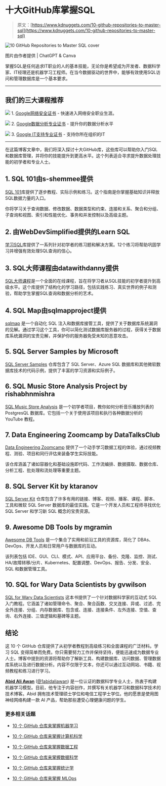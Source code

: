 # 十大GitHub库掌握SQL

> 原文：[https://www.kdnuggets.com/10-github-repositories-to-master-sql](https://www.kdnuggets.com/10-github-repositories-to-master-sql)

![10 GitHub Repositories to Master SQL cover](../Images/39ed048c2ff774b8625fa3fc97c8df9f.png)

图片由作者提供 | ChatGPT & Canva

掌握SQL是任何追求IT职业的人的基本技能，无论你是希望成为开发者、数据科学家、IT经理还是机器学习工程师。在当今数据驱动的世界中，能够有效使用SQL访问和管理数据库是一个基本要求。

* * *

## 我们的三大课程推荐

![](../Images/0244c01ba9267c002ef39d4907e0b8fb.png) 1\. [Google网络安全证书](https://www.kdnuggets.com/google-cybersecurity) - 快速进入网络安全职业生涯。

![](../Images/e225c49c3c91745821c8c0368bf04711.png) 2\. [Google数据分析专业证书](https://www.kdnuggets.com/google-data-analytics) - 提升你的数据分析水平

![](../Images/0244c01ba9267c002ef39d4907e0b8fb.png) 3\. [Google IT支持专业证书](https://www.kdnuggets.com/google-itsupport) - 支持你所在组织的IT

* * *

在这篇博客文章中，我们将深入探讨十大GitHub库，这些库可以帮助你入门SQL和数据库管理，并将你的技能提升到更高水平。这个列表适合寻求提升数据处理技能的初学者和专业人士。

## 1\. SQL 101由s-shemmee提供

[SQL 101](https://github.com/s-shemmee/SQL-101)库提供了逐步教程、实际示例和练习。这个指南是你掌握基础知识并释放SQL数据力量的入口。

你将学习关于查询数据、修改数据、数据类型和约束、连接和关系、聚合和分组、子查询和视图、索引和性能优化、事务和并发控制以及高级主题。

## 2\. 由WebDevSimplified提供的Learn SQL

[学习SQL](https://github.com/WebDevSimplified/Learn-SQL)库提供了一系列针对初学者的练习题和解决方案。12个练习将帮助巩固学习并增强有效处理SQL查询的信心。

## 3\. SQL大师课程由datawithdanny提供

[SQL大师课程](https://github.com/datawithdanny/sql-masterclass)是一个全面的在线课程，旨在将学习者从SQL技能的初学者提升到高级水平。这个库提供了结构化的学习路径，包括实践练习、真实世界的例子和测验，帮助学生掌握SQL查询和数据分析的艺术。

## 4\. SQL Map由sqlmapproject提供

[sqlmap](https://github.com/sqlmapproject/sqlmap) 是一个自动化 SQL 注入和数据库接管工具，提供了关于数据库系统漏洞的见解。通过学习这个工具，你可以简化测试数据库服务器的过程，获得关于数据库系统漏洞的宝贵见解，并保护你的服务器免受未知的恶意攻击。

## 5\. SQL Server Samples by Microsoft

[SQL Server Samples](https://github.com/microsoft/sql-server-samples) 仓库包含了 SQL Server、Azure SQL 数据库和其他微软数据库技术的代码示例，提供了丰富的学习资源和实际例子。

## 6\. SQL Music Store Analysis Project by rishabhnmishra

[SQL Music Store Analysis](https://github.com/rishabhnmishra/SQL_Music_Store_Analysis) 是一个初学者项目，教你如何分析音乐播放列表的 PostgresQL 数据库。它包括一个关于使用该项目和执行各种数据分析的 YouTube 教程。

## 7\. Data Engineering Zoomcamp by DataTalksClub

[Data Engineering Zoomcamp](https://github.com/DataTalksClub/data-engineering-zoomcamp) 提供了一个动手学习数据工程的体验，通过视频教程、测验、项目和同行评估来装备学生实际技能。

该仓库涵盖了诸如容器化和基础设施即代码、工作流编排、数据摄取、数据仓库、分析工程、批处理和流处理等重要主题。

## 8\. SQL Server Kit by ktaranov

[SQL Server Kit](https://github.com/ktaranov/sqlserver-kit) 仓库包含了许多有用的链接、博客、视频、播客、课程、脚本、工具和微软 SQL Server 数据库的最佳实践。它是一个开发人员和工程师寻找优化 SQL Server 和学习新 SQL 概念的宝贵资源。

## 9\. Awesome DB Tools by mgramin

[Awesome DB Tools](https://github.com/mgramin/awesome-db-tools) 是一个集合了实用和前沿工具的资源库，简化了 DBAs、DevOps、开发人员和日常用户与数据库的互动。

该列表包括 IDE、GUI、CLI、模式、API、应用平台、备份、克隆、监控、测试、HA/故障转移/分片、Kubernetes、配置调整、DevOps、报告、分发、安全、SQL 和数据管理工具。

## 10\. SQL for Wary Data Scientists by gvwilson

[SQL for Wary Data Scientists](https://github.com/gvwilson/sql-tutorial) 这本书提供了一个针对数据科学家的互动式 SQL 入门教程。它涵盖了诸如管理命令、聚合、聚合函数、交叉连接、异或、过滤、完全外连接、分组、内存数据库、包含或、连接、连接条件、左外连接、空值、查询、右外连接、三值逻辑和墓碑等主题。

## 结论

这 10 个 GitHub 仓库提供了从初学者教程到高级练习和全面课程的广泛材料。学习 SQL 变得简单而免费。你只需要努力工作并保持坚持，便能迅速成为数据专业人士。博客中提到的资源将帮助你了解新工具、构建数据库、访问数据、管理数据库系统以及进行数据分析。内容不仅限于文本，你还可以通过互动网站、书籍、视频教程和练习进行学习。

[](https://www.polywork.com/kingabzpro)****[Abid Ali Awan](https://www.polywork.com/kingabzpro)**** ([@1abidaliawan](https://www.linkedin.com/in/1abidaliawan)) 是一位认证的数据科学专业人士，热衷于构建机器学习模型。目前，他专注于内容创作，并撰写有关机器学习和数据科学技术的技术博客。Abid 拥有技术管理硕士学位和电信工程学士学位。他的愿景是使用图神经网络构建一款 AI 产品，帮助那些遭受心理健康问题的学生。

### 更多相关话题

+   [10 个 GitHub 仓库来掌握机器学习](https://www.kdnuggets.com/10-github-repositories-to-master-machine-learning)

+   [10 个 GitHub 仓库来掌握计算机科学](https://www.kdnuggets.com/10-github-repositories-to-master-computer-science)

+   [10 个 GitHub 仓库来掌握数据工程](https://www.kdnuggets.com/10-github-repositories-to-master-data-engineering)

+   [10 个 GitHub 仓库来掌握数据科学](https://www.kdnuggets.com/10-github-repositories-to-master-data-science)

+   [10 个 GitHub 仓库来掌握统计学](https://www.kdnuggets.com/10-github-repositories-to-master-statistics)

+   [10 个 GitHub 仓库来掌握 MLOps](https://www.kdnuggets.com/10-github-repositories-to-master-mlops)
